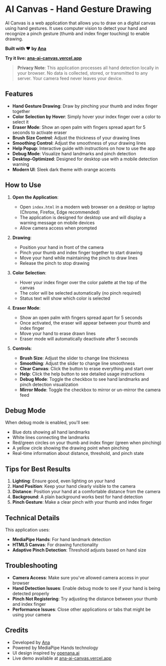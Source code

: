 # AI Canvas - Hand Gesture Drawing

AI Canvas is a web application that allows you to draw on a digital canvas using hand gestures. It uses computer vision to detect your hand and recognize a pinch gesture (thumb and index finger touching) to enable drawing.

**Built with ❤️ by [Ana](https://www.openana.ai)**

**Try it live: [ana-ai-canvas.vercel.app](https://www.ana-ai-canvas.vercel.app)**

> **Privacy Note**: This application processes all hand detection locally in your browser. No data is collected, stored, or transmitted to any server. Your camera feed never leaves your device.

## Features

- **Hand Gesture Drawing**: Draw by pinching your thumb and index finger together
- **Color Selection by Hover**: Simply hover your index finger over a color to select it
- **Eraser Mode**: Show an open palm with fingers spread apart for 5 seconds to activate eraser
- **Brush Size Control**: Adjust the thickness of your drawing lines
- **Smoothing Control**: Adjust the smoothness of your drawing lines
- **Help Popup**: Interactive guide with instructions on how to use the app
- **Debug Mode**: Visualize hand landmarks and pinch detection
- **Desktop-Optimized**: Designed for desktop use with a mobile detection warning
- **Modern UI**: Sleek dark theme with orange accents

## How to Use

1. **Open the Application**:
   - Open `index.html` in a modern web browser on a desktop or laptop (Chrome, Firefox, Edge recommended)
   - The application is designed for desktop use and will display a warning message on mobile devices
   - Allow camera access when prompted

2. **Drawing**:
   - Position your hand in front of the camera
   - Pinch your thumb and index finger together to start drawing
   - Move your hand while maintaining the pinch to draw lines
   - Release the pinch to stop drawing

3. **Color Selection**:
   - Hover your index finger over the color palette at the top of the canvas
   - The color will be selected automatically (no pinch required)
   - Status text will show which color is selected

4. **Eraser Mode**:
   - Show an open palm with fingers spread apart for 5 seconds
   - Once activated, the eraser will appear between your thumb and index finger
   - Move your hand to erase drawn lines
   - Eraser mode will automatically deactivate after 5 seconds

5. **Controls**:
   - **Brush Size**: Adjust the slider to change line thickness
   - **Smoothing**: Adjust the slider to change line smoothness
   - **Clear Canvas**: Click the button to erase everything and start over
   - **Help**: Click the help button to see detailed usage instructions
   - **Debug Mode**: Toggle the checkbox to see hand landmarks and pinch detection visualization
   - **Mirror Mode**: Toggle the checkbox to mirror or un-mirror the camera feed

## Debug Mode

When debug mode is enabled, you'll see:
- Blue dots showing all hand landmarks
- White lines connecting the landmarks
- Red/green circles on your thumb and index finger (green when pinching)
- A yellow circle showing the drawing point when pinching
- Real-time information about distance, threshold, and pinch state

## Tips for Best Results

1. **Lighting**: Ensure good, even lighting on your hand
2. **Hand Position**: Keep your hand clearly visible to the camera
3. **Distance**: Position your hand at a comfortable distance from the camera
4. **Background**: A plain background works best for hand detection
5. **Pinch Gesture**: Make a clear pinch with your thumb and index finger

## Technical Details

This application uses:
- **MediaPipe Hands**: For hand landmark detection
- **HTML5 Canvas**: For drawing functionality
- **Adaptive Pinch Detection**: Threshold adjusts based on hand size

## Troubleshooting

- **Camera Access**: Make sure you've allowed camera access in your browser
- **Hand Detection Issues**: Enable debug mode to see if your hand is being detected properly
- **Pinch Not Registering**: Try adjusting the distance between your thumb and index finger
- **Performance Issues**: Close other applications or tabs that might be using your camera

## Credits

- Developed by [Ana](https://www.openana.ai)
- Powered by MediaPipe Hands technology
- UI design inspired by [openana.ai](https://www.openana.ai)
- Live demo available at [ana-ai-canvas.vercel.app](https://www.ana-ai-canvas.vercel.app)
